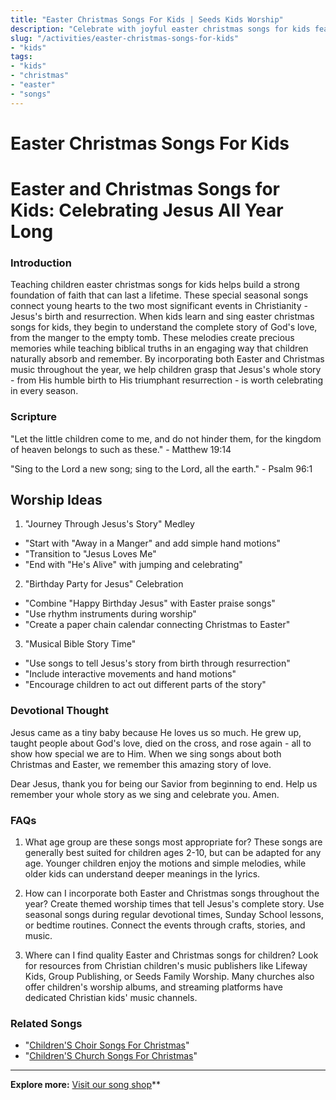 ```yaml
---
title: "Easter Christmas Songs For Kids | Seeds Kids Worship"
description: "Celebrate with joyful easter christmas songs for kids featuring biblical Christmas themes. Holiday worship music for children and families."
slug: "/activities/easter-christmas-songs-for-kids"
- "kids"
tags:
- "kids"
- "christmas"
- "easter"
- "songs"
---
```


# Easter Christmas Songs For Kids

# Easter and Christmas Songs for Kids: Celebrating Jesus All Year Long

### Introduction
Teaching children easter christmas songs for kids helps build a strong foundation of faith that can last a lifetime. These special seasonal songs connect young hearts to the two most significant events in Christianity - Jesus's birth and resurrection. When kids learn and sing easter christmas songs for kids, they begin to understand the complete story of God's love, from the manger to the empty tomb. These melodies create precious memories while teaching biblical truths in an engaging way that children naturally absorb and remember. By incorporating both Easter and Christmas music throughout the year, we help children grasp that Jesus's whole story - from His humble birth to His triumphant resurrection - is worth celebrating in every season.

### Scripture
"Let the little children come to me, and do not hinder them, for the kingdom of heaven belongs to such as these." - Matthew 19:14

"Sing to the Lord a new song; sing to the Lord, all the earth." - Psalm 96:1

## Worship Ideas
1. "Journey Through Jesus's Story" Medley
- "Start with "Away in a Manger" and add simple hand motions"
- "Transition to "Jesus Loves Me"
- "End with "He's Alive" with jumping and celebrating"

2. "Birthday Party for Jesus" Celebration
- "Combine "Happy Birthday Jesus" with Easter praise songs"
- "Use rhythm instruments during worship"
- "Create a paper chain calendar connecting Christmas to Easter"

3. "Musical Bible Story Time"
- "Use songs to tell Jesus's story from birth through resurrection"
- "Include interactive movements and hand motions"
- "Encourage children to act out different parts of the story"

### Devotional Thought
Jesus came as a tiny baby because He loves us so much. He grew up, taught people about God's love, died on the cross, and rose again - all to show how special we are to Him. When we sing songs about both Christmas and Easter, we remember this amazing story of love.

Dear Jesus, thank you for being our Savior from beginning to end. Help us remember your whole story as we sing and celebrate you. Amen.

### FAQs
1. What age group are these songs most appropriate for?
These songs are generally best suited for children ages 2-10, but can be adapted for any age. Younger children enjoy the motions and simple melodies, while older kids can understand deeper meanings in the lyrics.

2. How can I incorporate both Easter and Christmas songs throughout the year?
Create themed worship times that tell Jesus's complete story. Use seasonal songs during regular devotional times, Sunday School lessons, or bedtime routines. Connect the events through crafts, stories, and music.

3. Where can I find quality Easter and Christmas songs for children?
Look for resources from Christian children's music publishers like Lifeway Kids, Group Publishing, or Seeds Family Worship. Many churches also offer children's worship albums, and streaming platforms have dedicated Christian kids' music channels.

### Related Songs

- "[Children'S Choir Songs For Christmas](/activities/children-s-choir-songs-for-christmas/)"
- "[Children'S Church Songs For Christmas](/activities/children-s-church-songs-for-christmas/)"

---

**Explore more:** [Visit our song shop](https://seedskidsworship.com/shop)**

<!-- Schema Markup -->
<script type="application/ld+json">
{
  "@context": "https://schema.org",
  "@type": "MusicRecording",
  "name": "Easter Christmas Songs For Kids",
  "byArtist": {
    "@type": "MusicGroup",
    "name": "Seeds Kids Worship"
  },
  "isFamilyFriendly": true,
  "url": "https://seedskidsworship.com/activities/easter-christmas-songs-for-kids/"
}
</script>